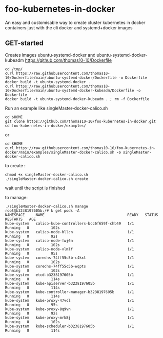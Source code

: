 # foo-kubernetes-in-docker
An easy and customisable way to create cluster kubernetes in docker containers just with the cli docker and systemd+docker images

## GET-started
Creates images ubuntu-systemd-docker and ubuntu-systemd-docker-kubeadm
https://github.com/thomas10-10/Dockerfile

```
cd /tmp/
curl https://raw.githubusercontent.com/thomas10-10/Dockerfile/main/ubuntu-systemd-docker/Dockerfile -o Dockerfile
docker build -t ubuntu-systemd-docker . 
curl https://raw.githubusercontent.com/thomas10-10/Dockerfile/main/ubuntu-systemd-docker-kubeadm/Dockerfile -o Dockerfile
docker build -t ubuntu-systemd-docker-kubeadm . ; rm -f Dockerfile
```

Run an example like singleMaster-docker-calico.sh
```
cd $HOME
git clone https://github.com/thomas10-10/foo-kubernetes-in-docker.git
cd foo-kubernetes-in-docker/examples/
```
or
```
cd $HOME
curl https://raw.githubusercontent.com/thomas10-10/foo-kubernetes-in-docker/main/examples/singleMaster-docker-calico.sh -o singleMaster-docker-calico.sh
```

to create :
```
chmod +x singleMaster-docker-calico.sh
./singleMaster-docker-calico.sh create
```


wait until the script is finished

to manage:
```
./singleMaster-docker-calico.sh manage
root@b3238197605b:/# k get pods -A
NAMESPACE     NAME                                      READY   STATUS    RESTARTS   AGE
kube-system   calico-kube-controllers-bcc6f659f-chb49   1/1     Running   0          102s
kube-system   calico-node-bllcn                         1/1     Running   0          92s
kube-system   calico-node-fwj6n                         1/1     Running   0          102s
kube-system   calico-node-vlmlf                         1/1     Running   0          95s
kube-system   coredns-74ff55c5b-c4kxl                   1/1     Running   0          102s
kube-system   coredns-74ff55c5b-wqpts                   1/1     Running   0          102s
kube-system   etcd-b3238197605b                         1/1     Running   0          114s
kube-system   kube-apiserver-b3238197605b               1/1     Running   0          114s
kube-system   kube-controller-manager-b3238197605b      1/1     Running   0          114s
kube-system   kube-proxy-47vcl                          1/1     Running   0          95s
kube-system   kube-proxy-8q9vn                          1/1     Running   0          92s
kube-system   kube-proxy-mrk8j                          1/1     Running   0          102s
kube-system   kube-scheduler-b3238197605b               1/1     Running   0          114s
```


